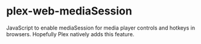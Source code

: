 # plex-web-mediaSession
JavaScript to enable mediaSession for media player controls and hotkeys in browsers. Hopefully Plex natively adds this feature.
